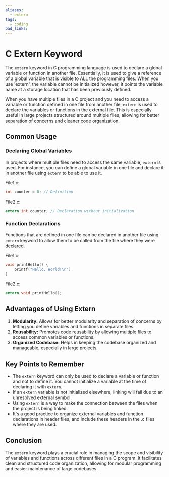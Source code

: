 ```yaml
---
aliases:
  - extern
tags:
  - coding
bad_links:
---
```

# C Extern Keyword

The `extern` keyword in C programming language is used to declare a global variable or function in another file. Essentially, it is used to give a reference of a global variable that is visible to ALL the programming files. When you use 'extern', the variable cannot be initialized however, it points the variable name at a storage location that has been previously defined.

When you have multiple files in a C project and you need to access a variable or function defined in one file from another file, `extern` is used to declare the variables or functions in the external file. This is especially useful in large projects structured around multiple files, allowing for better separation of concerns and cleaner code organization.

## Common Usage

### Declaring Global Variables

In projects where multiple files need to access the same variable, `extern` is used. For instance, you can define a global variable in one file and declare it in another file using `extern` to be able to use it.

File1.c:

```c
int counter = 0; // Definition
```

File2.c:

```c
extern int counter; // Declaration without initialization
```

### Function Declarations

Functions that are defined in one file can be declared in another file using `extern` keyword to allow them to be called from the file where they were declared.

File1.c:

```c
void printHello() {
    printf("Hello, World!\n");
}
```

File2.c:

```c
extern void printHello();
```

## Advantages of Using Extern

1. **Modularity:** Allows for better modularity and separation of concerns by letting you define variables and functions in separate files.
2. **Reusability:** Promotes code reusability by allowing multiple files to access common variables or functions.
3. **Organized Codebase:** Helps in keeping the codebase organized and manageable, especially in large projects.

## Key Points to Remember

- The `extern` keyword can only be used to declare a variable or function and not to define it. You cannot initialize a variable at the time of declaring it with `extern`.
- If an `extern` variable is not initialized elsewhere, linking will fail due to an unresolved external symbol.
- Using `extern` is a way to make the connection between the files when the project is being linked.
- It's a good practice to organize external variables and function declarations in header files, and include these headers in the .c files where they are used.

## Conclusion

The `extern` keyword plays a crucial role in managing the scope and visibility of variables and functions across different files in a C program. It facilitates clean and structured code organization, allowing for modular programming and easier maintenance of large codebases.